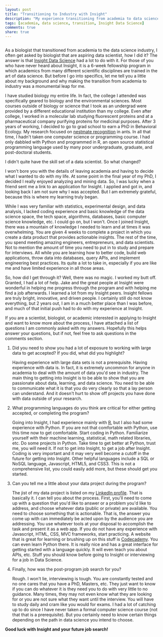 ```yaml
---
layout: post
title: "Transitioning to Industry with Insight"
description: "My experience transitioning from academia to data science with Insight Data Science"
tags: [academia, data science, transition, Insight Data Science]
comments: true
share: true
---
```


<figure>
  <a href="http://http://insightdatascience.com/">
    <img src="http://anchow.files.wordpress.com/2013/10/insight.png%3Fw%3D400%26h%3D316" alt="">
  </a>
</figure>

As a biologist that transitioned from academia to the data science industry, I often get asked by biologist that are
aspiring data scientist, how I did it? The answer is that <a href="http://insightdatascience.com/">Insight Data Science</a> had a lot to do with it.
For those of you who have never heard about Insight, it is a 6-week fellowship program in which academics from many
different scientific disciplines are trained in the art of data science. But before I go into specifics, let me tell
you a little about my background and why making the transition from academia to industry was a monumental leap for me.

I have studied biology my entire life. In fact, the college I attended was specifically geared to biology and the
environmental sciences. Most courses outside of biology or science that I took as an undergrad were provided by a different
educational institution than my college. Even after college, I worked in a molecular lab studying fluorescent proteins
and at a pharmaceutical company purifying proteins for medicinal purposes. After 3 years of working, I decided to go to
grad school to earn a PhD in Behavioral Ecology. My research focused on <a href="{{ site.url }}/nestmate-recognition">nestmate recognition</a> in ants.
In all that time, I hadn't taken one computer science or programming course. I had only dabbled with Python and programmed in R,
an open source statistical programming language used by many poor undergraduate, graduate, and post-doctoral students.

I didn't quite have the skill set of a data scientist. So what changed?

I won't bore you with the details of leaving academia and having to decide what I wanted to do with my life. At some point
in the final year of my PhD, I decided I really enjoyed analyzing and mining data. So, I was lucky when a friend sent me
a link to an application for Insight. I applied and got in, and looking back I am not sure why I was accepted. But I am
extremely grateful, because this is where my learning truly began.

While I was very familiar with statistics, experimental design, and data analysis, I lacked coding experience and basic
knowledge of the data science space, the tech space, algorithms, databases, basic computer science knowledge, etc.
I could go on, but I won't. Once I joined Insight, there was a mountain of
knowledge I needed to learn and at times it was overwhelming. You are given 4 weeks to complete a project in which you
create a data product that provides actionable insights. The rest of the time, you spend meeting amazing engineers,
entrepreneurs, and data scientists. Not to mention the amount of time you need to put in to study and prepare for interviews.
All while you are learning how to better code, build web applications, throw data into databases, query APIs, and implement
engineering best practices. Its quite a lot to take in, especially if you are like me and have limited experience in all
those areas.

So, how did I get through it? Well, there was no magic. I worked my butt off. Granted, I had a lot of help. Jake and the
great people at Insight were wonderful in helping me progress through the program and with helping me find a job afterwards.
I learned a lot from my Insight peers. Insight fellows are truly bright, innovative, and driven people. I certainly still
do not know everything, but 2 years out, I am in a much better place than I was before, and much of that initial push
had to do with my experience at Insight.

If you are a scientist, biologist, or academic interested in applying to Insight and want to know more about the process,
I have attached a list of questions I am commonly asked with my answers. Hopefully this helps answer your questions, but
if not, feel free to ask questions in the comments section.

<ol>
  <li>
<p>Did you need to show you had a lot of exposure to working with large data to get accepted? If you did, what did you highlight?</p>
<p>
  Having experience with large data sets is not a prerequisite. Having experience with data is. In fact, it is extremely
  uncommon for anyone in academia to deal with the amount of data you'd see in industry. The main thing to getting into Insight
  is to be able to show that you are passionate about data, learning, and data science. You need to be able to communicate
  what it is that you do very clearly so that a lay person can understand. And it doesn't hurt to show off projects you have
  done with data outside of your research.
</p>
</li>

  <li>
  <p>
What programming languages do you think are critical for either getting accepted, or completing the program?
  </p>
  <p>
  Going into Insight, I had experience mainly with <a href="http://www.r-project.org/">R</a>, but I also had some experience with Python.
  If you are not that comfortable with Python, use this time now to get comfortable. Start coding in Python.
  Familiarize yourself with their machine learning, statistical, math related libraries, etc. Do some projects in Python.
  Take time to get better at Python, trust me, you will need it. If not to get into Insight, to get a job after Insight.
  Coding is very important and it may very well become a cutoff in the future for getting into Insight. Other helpful
  languages include a SQL or NoSQL language, Javascript, HTML5, and CSS3. This is not a comprehensive list, you could
  easily add more, but these should get you started.
  </p>
  </li>
  <li>
  <p>
Can you tell me a little about your data project during the program?
</p>
<p>
  The jist of my data project is listed on my <a href="http://www.linkedin.com/pub/shelby-sturgis/10/49b/a34">LinkedIn profile</a>. That is basically it. I can tell you about
  the process. First, you'll need to come up with a question that you'd like to answer or a problem you'd like to address,
  and choose whatever data (public or private) are available. You need to choose something that is actionable.
  That is, the answer you come up with can immediately be acted upon by the audience you are addressing. You use whatever
  tools at your disposal to accomplish the task and present it as a web app. If you do not have any experience with
  Javascript, HTML, CSS, MVC frameworks, start practicing. A website that is great for learning or brushing up on this stuff
  is <a href="http://www.codecademy.com/">Codecademy</a>. You can even learn Python there. It is really nice and has a great interface for getting
  started with a language quickly. It will even teach you about APIs, etc. Stuff you should know before going to
  Insight or interviewing for a job in Data Science.
  </p>
  </li>
  <li>
  <p>
Finally, how was the post-program job search for you?
</p>
<p>
  Rough. I won't lie, interviewing is tough. You are constantly tested and no one cares that you have a PhD, Masters, etc.
  They just want to know if you can do whatever it is they need you to do with very little to no guidance. Many times,
  they may not even know what they are looking for or you are not sure what they want until the interview. You will
  have to study daily and cram like you would for exams. I had a lot of catching up to do since I have never taken a formal
  computer science course (not that that is a prerequisite). But you certainly need to know certain things depending on the
  path in data science you intend to choose.
</p>
</li>
</ol>

**Good luck with Insight and your future job search!**



